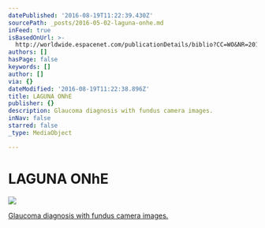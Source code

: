 ```yaml
---
datePublished: '2016-08-19T11:22:39.430Z'
sourcePath: _posts/2016-05-02-laguna-onhe.md
inFeed: true
isBasedOnUrl: >-
  http://worldwide.espacenet.com/publicationDetails/biblio?CC=WO&NR=2013076336A4&KC=A4&FT=D
authors: []
hasPage: false
keywords: []
author: []
via: {}
dateModified: '2016-08-19T11:22:38.896Z'
title: LAGUNA ONhE
publisher: {}
description: Glaucoma diagnosis with fundus camera images.
inNav: false
starred: false
_type: MediaObject

---
```

# LAGUNA ONhE
![](https://s3-us-west-2.amazonaws.com/the-grid-img/p/062fafc632e666b976b021a19674b4063002f135.png)

[Glaucoma diagnosis with fundus camera images.][0]

[0]: http://worldwide.espacenet.com/publicationDetails/biblio?CC=WO&NR=2013076336A4&KC=A4&FT=D